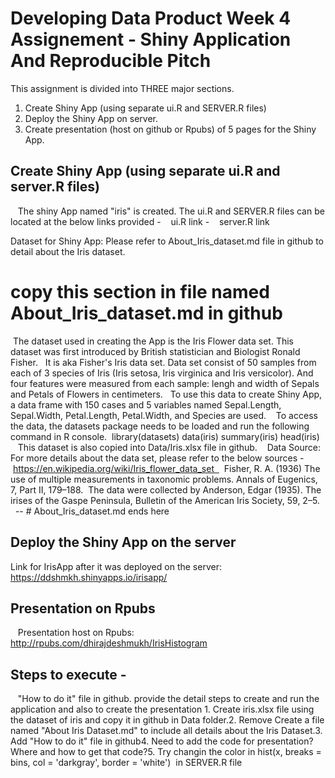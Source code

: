 # Developing Data Product Week 4 Assignement - Shiny Application And Reproducible Pitch
This assignment is divided into THREE major sections.
1. Create Shiny App (using separate ui.R and SERVER.R files)
2. Deploy the Shiny App on server.
3. Create presentation (host on github or Rpubs) of 5 pages for the Shiny App. 

## Create Shiny App (using separate ui.R and server.R files)
   The shiny App named "iris" is created. The ui.R and SERVER.R files can be located at the below links provided -
   ui.R link -
   server.R link  
   
Dataset for Shiny App: Please refer to About_Iris_dataset.md file in github to detail about the Iris dataset.    
# copy this section in file named About_Iris_dataset.md in github
 The dataset used in creating the App is the Iris Flower data set. This dataset was first introduced by British statistician and Biologist Ronald Fisher.   It is aka Fisher's Iris data set. Data set consist of 50 samples from each of 3 species of Iris (Iris setosa, Iris virginica and Iris versicolor). And   four features were measured from each sample: lengh and width of Sepals and Petals of Flowers in centimeters.   To use this data to create Shiny App, a data frame with 150 cases and 5 variables named Sepal.Length, Sepal.Width, Petal.Length, Petal.Width, and Species are used.
   To access the data, the datasets package needs to be loaded and run the following command in R console.
 library(datasets) data(iris) summary(iris) head(iris)
   This dataset is also copied into Data/Iris.xlsx file in github.
   Data Source: For more details about the data set, please refer to the below sources - 
 https://en.wikipedia.org/wiki/Iris_flower_data_set    Fisher, R. A. (1936) The use of multiple measurements in taxonomic problems. Annals of Eugenics, 7, Part II, 179–188.  The data were collected by Anderson, Edgar (1935). The irises of the Gaspe Peninsula, Bulletin of the American Iris Society, 59, 2–5.
  -- # About_Iris_dataset.md ends here
## Deploy the Shiny App on the server
   Link for IrisApp after it was deployed on the server: https://ddshmkh.shinyapps.io/irisapp/
## Presentation on Rpubs
   Presentation host on Rpubs: http://rpubs.com/dhirajdeshmukh/IrisHistogram
## Steps to execute - 
   "How to do it" file in github. provide the detail steps to create and run the application and also to create the presentation
<To do list>1. Create iris.xlsx file using the dataset of iris and copy it in github in Data folder.2. Remove Create a file named "About Iris Dataset.md" to include all details about the Iris Dataset.3. Add "How to do it" file in github4. Need to add the code for presentation? Where and how to get that code?5. Try changin the color in hist(x, breaks = bins, col = 'darkgray', border = 'white')  in SERVER.R file
